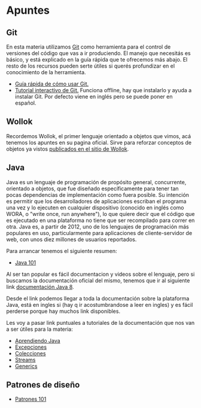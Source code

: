 # Apuntes

## Git

En esta materia utilizamos [Git](https://git-scm.com/) como herramienta para el control de versiones del código que vas a ir produciendo. El manejo que necesitás es básico, y está explicado en la guía rápida que te ofrecemos más abajo. El resto de los recursos pueden serte útiles si querés profundizar en el conocimiento de la herramienta.

* [Guía rápida de cómo usar Git.](https://github.com/obj1-unahur-2018s2/docs/wiki/Guia-r%C3%A1pida-de-GIT)
* [Tutorial interactivo de Git.](https://github.com/jlord/git-it-electron) Funciona offline, hay que instalarlo y ayuda a instalar Git. Por defecto viene en inglés pero se puede poner en español.

## Wollok

Recordemos Wollok, el primer lenguaje orientado a objetos que vimos, acá tenemos los apuntes en su pagina oficial. Sirve para reforzar conceptos de objetos ya vistos [publicados en el sitio de Wollok](http://www.wollok.org/documentacion/apuntes/). 

## Java

Java es un lenguaje de programación de propósito general, concurrente, orientado a objetos, que fue diseñado específicamente para tener tan pocas dependencias de implementación como fuera posible. Su intención es permitir que los desarrolladores de aplicaciones escriban el programa una vez y lo ejecuten en cualquier dispositivo (conocido en inglés como WORA, o "write once, run anywhere"), lo que quiere decir que el código que es ejecutado en una plataforma no tiene que ser recompilado para correr en otra. Java es, a partir de 2012, uno de los lenguajes de programación más populares en uso, particularmente para aplicaciones de cliente-servidor de web, con unos diez millones de usuarios reportados.

Para arrancar tenemos el siguiente resumen:

- [Java 101](https://github.com/obj2-unahur/obj2-unahur.github.io/wiki/Java-101)

Al ser tan popular es fácil documentacion y videos sobre el lenguaje, pero si buscamos la documentación oficial del mismo, tenemos que ir al siguiente link [documentación Java 8](https://docs.oracle.com/javase/8/docs/).

Desde el link podemos llegar a toda la documentación sobre la plataforma Java, está en ingles si (hay q ir acostumbrandose a leer en ingles) y es fácil perderse  porque hay muchos link disponibles.

Les voy a pasar link puntuales a tutoriales de la documentación que nos van a ser útiles para la materia:

- [Aprendiendo Java](https://docs.oracle.com/javase/tutorial/java/index.html)
- [Excepciones](https://docs.oracle.com/javase/tutorial/essential/exceptions/index.html)
- [Colecciones](https://docs.oracle.com/javase/tutorial/collections/index.html)
- [Streams](https://docs.oracle.com/javase/8/docs/api/java/util/stream/Stream.html)
- [Generics](https://docs.oracle.com/javase/tutorial/extra/generics/index.html)

## Patrones de diseño

- [Patrones 101](https://github.com/obj2-unahur/obj2-unahur.github.io/wiki/Patrones-de-dise%C3%B1o)


